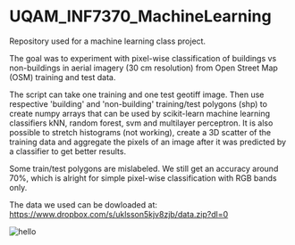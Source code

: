 # UQAM_INF7370_MachineLearning

Repository used for a machine learning class project.

The goal was to experiment with pixel-wise classification of buildings vs non-buildings in aerial imagery (30 cm resolution) from Open Street Map (OSM) training and test data.

The script can take one training and one test geotiff image. Then use respective 'building' and 'non-building' training/test polygons (shp) to create numpy arrays that can be used by scikit-learn machine learning classifiers kNN, random forest, svm and multilayer perceptron. It is also possible to stretch histograms (not working), create a 3D scatter of the training data and aggregate the pixels of an image after it was predicted by a classifier to get better results.

Some train/test polygons are mislabeled. We still get an accuracy around 70%, which is alright for simple pixel-wise classification with RGB bands only.

The data we used can be dowloaded at: https://www.dropbox.com/s/uklsson5kjv8zjb/data.zip?dl=0


![hello](https://www.dropbox.com/s/0dzdhyb8jl7kump/mlp_16_8_4_aggregate_150dpi.png)
